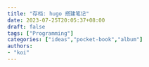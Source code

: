 ```yaml
---
title: "存档: hugo 搭建笔记"
date: 2023-07-25T20:05:37+08:00
draft: false
tags: ["Programming"]
categories: ["ideas","pocket-book","album"]
authors:
- "koi"
---
```






